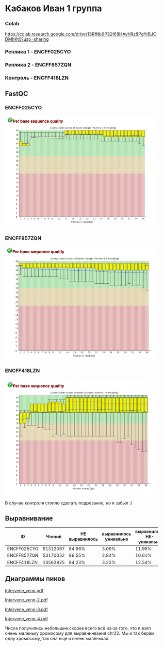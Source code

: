 # Кабаков Иван 1 группа

### Colab
https://colab.research.google.com/drive/13RfNb9PS2f68HAyHRz8PgYrBJCDMhKt0?usp=sharing

### Реплика 1 - ENCFF025CYO
### Реплика 2 - ENCFF857ZQN
### Контроль - ENCFF418LZN

## FastQC

### ENCFF025CYO

![ENCFF025CYO_fastq.png](pictures%2FENCFF025CYO_fastq.png)

### ENCFF857ZQN

![ENCFF418LZN_fastq.png](pictures%2FENCFF418LZN_fastq.png)

### ENCFF418LZN

![ENCFF857ZQN_fastq.png](pictures%2FENCFF857ZQN_fastq.png)

В случае контроля стоило сделать подрезание, но я забыл :)

## Выравнивание

| ID | Чтений | НЕ выравнилось | выравнилось уникально | выравнилось НЕ-уникально |
|-|-|-|-|-|
| ENCFF025CYO | 91312067 | 84.96% | 3.09% | 11.95% |
| ENCFF857ZQN | 53170052 | 86.55% | 2.84% | 10.61% |
| ENCFF418LZN | 13562825 | 84.23% | 3.23% | 12.54% |

## Диаграммы пиков

[Intervene_venn.pdf](data%2FIntervene_venn.pdf)

[Intervene_venn-2.pdf](data%2FIntervene_venn-2.pdf)

[Intervene_venn-3.pdf](data%2FIntervene_venn-3.pdf)

[Intervene_venn-4.pdf](data%2FIntervene_venn-4.pdf)

Числа получились небольшие скорее всего всё из-за того, 
что я взял очень маленьку хромосому для выравнинвания chr22. Мы и так
берем одну хромосому, так она еще и очень маленькая.




